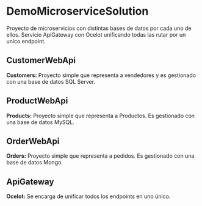 # DemoMicroserviceSolution
Proyecto de microservicios con distintas bases de datos por cada uno de ellos. Servicio ApiGateway con Ocelot unificando todas las rutar por un unico endpoint.

## CustomerWebApi
**Customers:** Proyecto simple que representa a vendedores y es gestionado con una base de datos SQL Server.
## ProductWebApi
**Products:** Proyecto simple que representa a Productos. Es gestionado con una base de datos MySQL.
## OrderWebApi
**Orders:** Proyecto simple que representa a pedidos. Es gestionado con una base de datos Mongo.

## ApiGateway
**Ocelot:** Se encarga de unificar todos los endpoints en uno único.